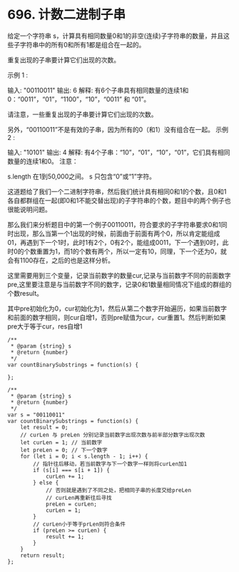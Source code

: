 # 696. 计数二进制子串

给定一个字符串 s，计算具有相同数量0和1的非空(连续)子字符串的数量，并且这些子字符串中的所有0和所有1都是组合在一起的。

重复出现的子串要计算它们出现的次数。

示例 1 :

输入: "00110011"
输出: 6
解释: 有6个子串具有相同数量的连续1和0：“0011”，“01”，“1100”，“10”，“0011” 和 “01”。

请注意，一些重复出现的子串要计算它们出现的次数。

另外，“00110011”不是有效的子串，因为所有的0（和1）没有组合在一起。
示例 2 :

输入: "10101"
输出: 4
解释: 有4个子串：“10”，“01”，“10”，“01”，它们具有相同数量的连续1和0。
注意：

s.length 在1到50,000之间。
s 只包含“0”或“1”字符。

这道题给了我们一个二进制字符串，然后我们统计具有相同0和1的个数，且0和1各自都群组在一起(即0和1不能交替出现)的子字符串的个数，题目中的两个例子也很能说明问题。

那么我们来分析题目中的第一个例子00110011，符合要求的子字符串要求0和1同时出现，那么当第一个1出现的时候，前面由于前面有两个0，所以肯定能组成01，再遇到下一个1时，此时1有2个，0有2个，能组成0011，下一个遇到0时，此时0的个数重置为1，而1的个数有两个，所以一定有10，同理，下一个还为0，就会有1100存在，之后的也是这样分析。

这里需要用到三个变量，记录当前数字的数量cur,记录与当前数字不同的前面数字pre,这里要注意是与当前数字不同的数字，记录0和1数量相同情况下组成的群组的个数result。

其中pre初始化为0，cur初始化为1，然后从第二个数字开始遍历，如果当前数字和前面的数字相同，则cur自增1，否则pre赋值为cur，cur重置1。然后判断如果pre大于等于cur，res自增1


```
/**
 * @param {string} s
 * @return {number}
 */
var countBinarySubstrings = function(s) {
    
};
```

```
/**
 * @param {string} s
 * @return {number}
 */
var s = "00110011"
var countBinarySubstrings = function(s) {
    let result = 0; 
    // curLen 与 preLen 分别记录当前数字出现次数与前半部分数字出现次数
    let curLen = 1; // 当前数字
    let preLen = 0; // 下一个数字
    for (let i = 0; i < s.length - 1; i++) {
        // 指针往后移动，若当前数字与下一个数字一样则将curLen加1
        if (s[i] === s[i + 1]) {
            curLen += 1;
        } else {
            // 否则就是遇到了不同之处，把相同子串的长度交给preLen
            // curLen再重新往后寻找
            preLen = curLen;
            curLen = 1;
        }
        // curLen小于等于prLen则符合条件
        if (preLen >= curLen) {
            result += 1;
        }
    }
    return result;
};
```








